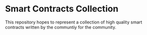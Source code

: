 # Smart Contracts Collection

This repository hopes to represent a collection of high quality smart contracts written by the communtiy for the community.
